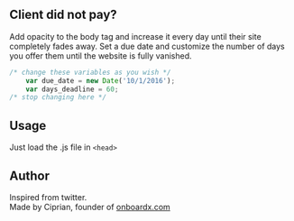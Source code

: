## Client did not pay?


Add opacity to the body tag and increase it every day until their site completely fades away. Set a due date and customize the number of days you offer them until the website is fully vanished. 


```javascript
/* change these variables as you wish */
	var due_date = new Date('10/1/2016');
	var days_deadline = 60;
/* stop changing here */
```

## Usage
Just load the .js file in ```<head>```

## Author

Inspired from twitter.  
Made by Ciprian, founder of [onboardx.com](http://onboarx.com)
